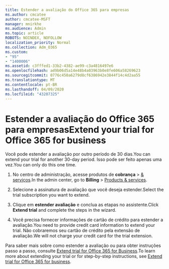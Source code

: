 ```yaml
---
title: Estender a avaliação do Office 365 para empresas
ms.author: cmcatee
author: cmcatee-MSFT
manager: mnirkhe
ms.audience: Admin
ms.topic: article
ROBOTS: NOINDEX, NOFOLLOW
localization_priority: Normal
ms.collection: Adm_O365
ms.custom:
- "95"
- "1400006"
ms.assetid: c3fffed1-33b2-4382-ae99-c3a4816497e6
ms.openlocfilehash: ad9b06d5a14e48b4a03963b0e8fe606a58269623
ms.sourcegitcommit: 0776c450a6279d8cf6386942e3844f14c4d2aa55
ms.translationtype: MT
ms.contentlocale: pt-BR
ms.lasthandoff: 04/09/2020
ms.locfileid: "43207325"
---
```

# <a name="extend-your-trial-for-office-365-for-business"></a><span data-ttu-id="d1026-102">Estender a avaliação do Office 365 para empresas</span><span class="sxs-lookup"><span data-stu-id="d1026-102">Extend your trial for Office 365 for business</span></span>

<span data-ttu-id="d1026-103">Você pode estender a avaliação por outro período de 30 dias.</span><span class="sxs-lookup"><span data-stu-id="d1026-103">You can extend your trial for another 30-day period.</span></span> <span data-ttu-id="d1026-104">Isso pode ser feito apenas uma vez.</span><span class="sxs-lookup"><span data-stu-id="d1026-104">You can only do this one time.</span></span>
  
1. <span data-ttu-id="d1026-105">No centro de administração, acesse produtos de **cobrança** \> [& serviços](https://portal.office.com/adminportal/home#/subscriptions).</span><span class="sxs-lookup"><span data-stu-id="d1026-105">In the admin center, go to **Billing** \> [Products & services](https://portal.office.com/adminportal/home#/subscriptions).</span></span>

2. <span data-ttu-id="d1026-106">Selecione a assinatura de avaliação que você deseja estender.</span><span class="sxs-lookup"><span data-stu-id="d1026-106">Select the trial subscription you want to extend.</span></span>

3. <span data-ttu-id="d1026-107">Clique em **estender avaliação** e conclua as etapas no assistente.</span><span class="sxs-lookup"><span data-stu-id="d1026-107">Click **Extend trial** and complete the steps in the wizard.</span></span>

4. <span data-ttu-id="d1026-108">Você precisa fornecer informações de cartão de crédito para estender a avaliação.</span><span class="sxs-lookup"><span data-stu-id="d1026-108">You need to provide credit card information to extend your trial.</span></span> <span data-ttu-id="d1026-109">Não cobraremos seu cartão de crédito pela extensão de avaliação.</span><span class="sxs-lookup"><span data-stu-id="d1026-109">We will not charge your credit card for the trial extension.</span></span>

<span data-ttu-id="d1026-110">Para saber mais sobre como estender a avaliação ou para obter instruções passo a passo, consulte [Extend trial for Office 365 for Business](https://docs.microsoft.com/microsoft-365/commerce/extend-your-trial).</span><span class="sxs-lookup"><span data-stu-id="d1026-110">To learn more about extending your trial or for step-by-step instructions, see [Extend trial for Office 365 for business](https://docs.microsoft.com/microsoft-365/commerce/extend-your-trial).</span></span>
